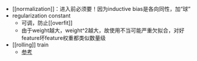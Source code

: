 - [[normalization]]：进入前必须要！因为inductive bias是各向同性，加“球”
- regularization constant
  - 可调，防止[[overfit]]
  - 由于weight越大，weight^2越大，故使用不当可能严重欠拟合，对好feature坏feature权重都类似数量级
- [[rolling]] train
  - [参考](https://stats.stackexchange.com/questions/400907/how-to-compute-the-change-of-ridge-regression-solution-when-one-row-of-data-chan)